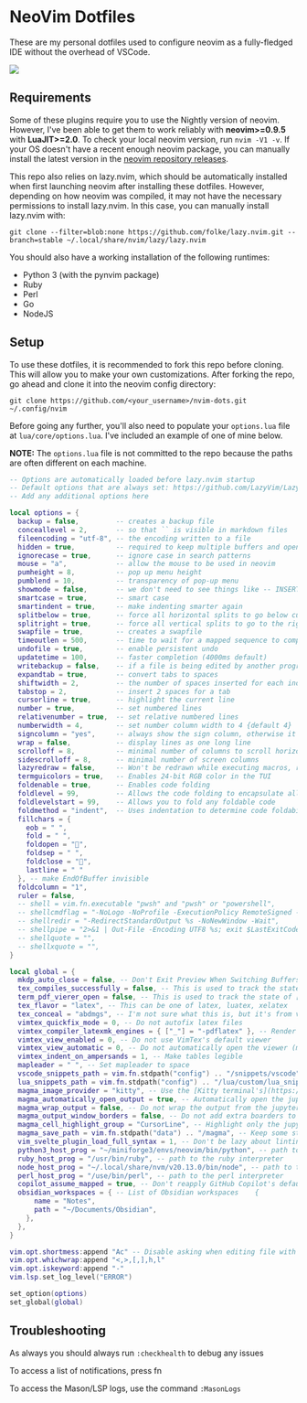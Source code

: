 # NeoVim Dotfiles

These are my personal dotfiles used to configure neovim as a fully-fledged IDE without the overhead of VSCode.

![](https://github.com/annie444/nvim-dots/assets/6550634/16e3bfef-ad2a-4bba-b836-75bfe47b8b39)

## Requirements

Some of these plugins require you to use the Nightly version of neovim. However, I've been able to get them to work reliably with **neovim>=0.9.5** with **LuaJIT>=2.0**. To check your local neovim version, run `nvim -V1 -v`. If your OS doesn't have a recent enough neovim package, you can manually install the latest version in the [neovim repository releases](https://github.com/neovim/neovim/tags).

This repo also relies on lazy.nvim, which should be automatically installed when first launching neovim after installing these dotfiles. However, depending on how neovim was compiled, it may not have the necessary permissions to install lazy.nvim.  In this case, you can manually install lazy.nvim with:

```
git clone --filter=blob:none https://github.com/folke/lazy.nvim.git --branch=stable ~/.local/share/nvim/lazy/lazy.nvim
```

You should also have a working installation of the following runtimes:

- Python 3 (with the pynvim package)
- Ruby
- Perl
- Go
- NodeJS


## Setup

To use these dotfiles, it is recommended to fork this repo before cloning. This will allow you to make your own customizations. After forking the repo, go ahead and clone it into the neovim config directory:

```
git clone https://github.com/<your_username>/nvim-dots.git ~/.config/nvim
```

Before going any further, you'll also need to populate your `options.lua` file at `lua/core/options.lua`. I've included an example of one of mine below.

**NOTE:** The `options.lua` file is not committed to the repo because the paths are often different on each machine.

```lua
-- Options are automatically loaded before lazy.nvim startup
-- Default options that are always set: https://github.com/LazyVim/LazyVim/blob/main/lua/lazyvim/config/options.lua
-- Add any additional options here

local options = {
  backup = false,         -- creates a backup file
  conceallevel = 2,       -- so that `` is visible in markdown files
  fileencoding = "utf-8", -- the encoding written to a file
  hidden = true,          -- required to keep multiple buffers and open multiple buffers
  ignorecase = true,      -- ignore case in search patterns
  mouse = "a",            -- allow the mouse to be used in neovim
  pumheight = 8,          -- pop up menu height
  pumblend = 10,          -- transparency of pop-up menu
  showmode = false,       -- we don't need to see things like -- INSERT -- anymore
  smartcase = true,       -- smart case
  smartindent = true,     -- make indenting smarter again
  splitbelow = true,      -- force all horizontal splits to go below current window
  splitright = true,      -- force all vertical splits to go to the right of current window
  swapfile = true,        -- creates a swapfile
  timeoutlen = 500,       -- time to wait for a mapped sequence to complete (in milliseconds)
  undofile = true,        -- enable persistent undo
  updatetime = 100,       -- faster completion (4000ms default)
  writebackup = false,    -- if a file is being edited by another program (or was written to file while editing with another program), it is not allowed to be edited
  expandtab = true,       -- convert tabs to spaces
  shiftwidth = 2,         -- the number of spaces inserted for each indentation
  tabstop = 2,            -- insert 2 spaces for a tab
  cursorline = true,      -- highlight the current line
  number = true,          -- set numbered lines
  relativenumber = true,  -- set relative numbered lines
  numberwidth = 4,        -- set number column width to 4 {default 4}
  signcolumn = "yes",     -- always show the sign column, otherwise it would shift the text each time
  wrap = false,           -- display lines as one long line
  scrolloff = 8,          -- minimal number of columns to scroll horizontally.
  sidescrolloff = 8,      -- minimal number of screen columns
  lazyredraw = false,     -- Won't be redrawn while executing macros, register and other commands.
  termguicolors = true,   -- Enables 24-bit RGB color in the TUI
  foldenable = true,      -- Enables code folding
  foldlevel = 99,         -- Allows the code folding to encapsulate all children
  foldlevelstart = 99,    -- Allows you to fold any foldable code
  foldmethod = "indent",  -- Uses indentation to determine code foldability
  fillchars = { 
    eob = " ", 
    fold = " ", 
    foldopen = "", 
    foldsep = " ", 
    foldclose = "", 
    lastline = " " 
  }, -- make EndOfBuffer invisible
  foldcolumn = "1",
  ruler = false,
  -- shell = vim.fn.executable "pwsh" and "pwsh" or "powershell",
  -- shellcmdflag = "-NoLogo -NoProfile -ExecutionPolicy RemoteSigned -Command [Console]::InputEncoding=[Console]::OutputEncoding=[System.Text.Encoding]::UTF8;",
  -- shellredir = "-RedirectStandardOutput %s -NoNewWindow -Wait",
  -- shellpipe = "2>&1 | Out-File -Encoding UTF8 %s; exit $LastExitCode",
  -- shellquote = "",
  -- shellxquote = "",
}

local global = {
  mkdp_auto_close = false, -- Don't Exit Preview When Switching Buffers
  tex_compiles_successfully = false, -- This is used to track the state of LaTeX files
  term_pdf_vierer_open = false, -- This is used to track the state of [`termpdf.py'](https://github.com/dsanson/termpdf.py)
  tex_flavor = "latex", -- This can be one of latex, luatex, xelatex
  tex_conceal = "abdmgs", -- I'm not sure what this is, but it's from vimtex's config
  vimtex_quickfix_mode = 0, -- Do not autofix latex files
  vimtex_compiler_latexmk_engines = { ["_"] = "-pdflatex" }, -- Render latex files with pdflatex
  vimtex_view_enabled = 0, -- Do not use VimTex's default viewer
  vimtex_view_automatic = 0, -- Do not automatically open the viewer (mapped to <ctrl-f>)
  vimtex_indent_on_ampersands = 1, -- Make tables legible
  mapleader = " ", -- Set mapleader to space
  vscode_snippets_path = vim.fn.stdpath("config") .. "/snippets/vscode", -- Load the VSCode snippets
  lua_snippets_path = vim.fn.stdpath("config") .. "/lua/custom/lua_snippets", -- Load luaSnips snippets
  magma_image_provider = "kitty", -- Use the [Kitty terminal's](https://sw.kovidgoyal.net/kitty/) image rendering engine
  magma_automatically_open_output = true, -- Automatically open the jupyter console when executing a notebook
  magma_wrap_output = false, -- Do not wrap the output from the jupyter notebook
  magma_output_window_borders = false, -- Do not add extra boarders to the jupyter console
  magma_cell_highlight_group = "CursorLine", -- Highlight only the jupyter cell under the cursor
  magma_save_path = vim.fn.stdpath("data") .. "/magma", -- Keep some state
  vim_svelte_plugin_load_full_syntax = 1, -- Don't be lazy about linting Svelte files
  python3_host_prog = "~/miniforge3/envs/neovim/bin/python", -- path to the Python interpreter with pynvim
  ruby_host_prog = "/usr/bin/ruby", -- path to the ruby interpreter
  node_host_prog = "~/.local/share/nvm/v20.13.0/bin/node", -- path to the NodeJS runtime
  perl_host_prog = "/use/bin/perl", -- path to the perl interpreter
  copilot_assume_mapped = true, -- Don't reapply GitHub Copilot's default mappings
  obsidian_workspaces = { -- List of Obsidian workspaces    {
      name = "Notes",
      path = "~/Documents/Obsidian",
    },
  },
}

vim.opt.shortmess:append "Ac" -- Disable asking when editing file with swapfile.
vim.opt.whichwrap:append "<,>,[,],h,l"
vim.opt.iskeyword:append "-"
vim.lsp.set_log_level("ERROR")

set_option(options)
set_global(global)
```

## Troubleshooting

As always you should always run `:checkhealth` to debug any issues

To access a list of notifications, press <leader>fn

To access the Mason/LSP logs, use the command `:MasonLogs`
